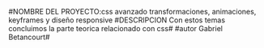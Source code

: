 #NOMBRE DEL PROYECTO:css avanzado
transformaciones, animaciones, keyframes y diseño responsive
#DESCRIPCION Con estos temas concluimos la parte teorica relacionado con css#
#autor Gabriel Betancourt# 